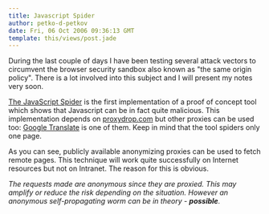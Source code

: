 ```yaml
---
title: Javascript Spider
author: petko-d-petkov
date: Fri, 06 Oct 2006 09:36:13 GMT
template: this/views/post.jade
---
```


During the last couple of days I have been testing several attack vectors to circumvent the browser security sandbox also known as "the same origin policy". There is a lot involved into this subject and I will present my notes very soon.

[The JavaScript Spider](http://www.gnucitizen.org/static/blog/2006/10/spider.htm) is the first implementation of a proof of concept tool which shows that Javascript can be in fact quite malicious. This implementation depends on [proxydrop.com](http://proxydrop.com) but other proxies can be used too: [Google Translate](http://translate.google.com/) is one of them. Keep in mind that the tool spiders only one page.

As you can see, publicly available anonymizing proxies can be used to fetch remote pages. This technique will work quite successfully on Internet resources but not on Intranet. The reason for this is obvious.

_The requests made are anonymous since they are proxied. This may amplify or reduce the risk depending on the situation. However an anonymous self-propagating worm can be in theory - **possible**._
